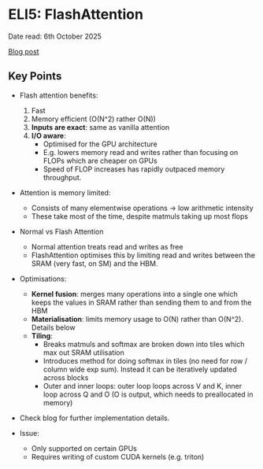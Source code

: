 # ELI5: FlashAttention

Date read: 6th October 2025

[Blog post](https://gordicaleksa.medium.com/eli5-flash-attention-5c44017022ad)

## Key Points
* Flash attention benefits:
	1. Fast
	2. Memory efficient (O(N^2) rather O(N))
	3. **Inputs are exact**: same as vanilla attention
	4. **I/O aware**: 
		* Optimised for the GPU architecture
		* E.g. lowers memory read and writes rather than focusing on FLOPs which are cheaper on GPUs
		* Speed of FLOP increases has rapidly outpaced memory throughput.

* Attention is memory limited:
	* Consists of many elementwise operations -> low arithmetic intensity
	* These take most of the time, despite matmuls taking up most flops

* Normal vs Flash Attention
	* Normal attention treats read and writes as free
	* FlashAttention optimises this by limiting read and writes between the SRAM (very fast, on SM) and the HBM.

* Optimisations:
	* **Kernel fusion**: merges many operations into a single one which keeps the values in SRAM rather than sending them to and from the HBM
	* **Materialisation**: limits memory usage to O(N) rather than O(N^2). Details below
	* **Tiling**: 
		* Breaks matmuls and softmax are broken down into tiles which max out SRAM utilisation
		* Introduces method for doing softmax in tiles (no need for row / column wide exp sum). Instead it can be iteratively updated across blocks
		* Outer and inner loops: outer loop loops across V and K, inner loop across Q and O (O is output, which needs to preallocated in memory)

* Check blog for further implementation details.

* Issue:
	* Only supported on certain GPUs
	* Requires writing of custom CUDA kernels (e.g. triton)






